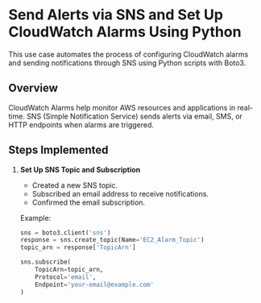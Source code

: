 # Send Alerts via SNS and Set Up CloudWatch Alarms Using Python

This use case automates the process of configuring CloudWatch alarms and sending notifications through SNS using Python scripts with Boto3.

## Overview

CloudWatch Alarms help monitor AWS resources and applications in real-time. SNS (Simple Notification Service) sends alerts via email, SMS, or HTTP endpoints when alarms are triggered.

## Steps Implemented

1. **Set Up SNS Topic and Subscription**
   - Created a new SNS topic.
   - Subscribed an email address to receive notifications.
   - Confirmed the email subscription.

   Example:
   ```python
   sns = boto3.client('sns')
   response = sns.create_topic(Name='EC2_Alarm_Topic')
   topic_arn = response['TopicArn']

   sns.subscribe(
       TopicArn=topic_arn,
       Protocol='email',
       Endpoint='your-email@example.com'
   )
